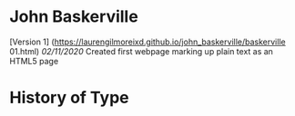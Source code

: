 John Baskerville
================
[Version 1] (https://laurengilmoreixd.github.io/john_baskerville/baskerville 01.html)
*02/11/2020*
Created first webpage marking up plain text as an HTML5 page












History of Type
===============